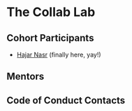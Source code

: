# The Collab Lab

## Cohort Participants
- [Hajar Nasr](https://github.com/hajarNasr) (finally here, yay!)
## Mentors

## Code of Conduct Contacts
